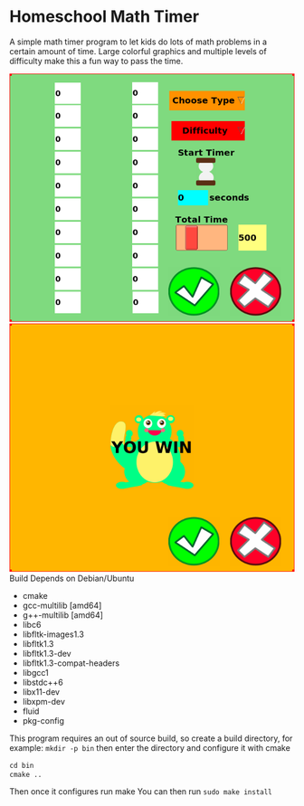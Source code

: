 # Homeschool Math Timer

A simple math timer program to let kids do lots of math problems in a certain amount of time.  Large colorful graphics and multiple levels of difficulty make this a fun way to pass the time.

![Alt text](/screenshots/playscreen.png?raw=true "Play Screen")
![Alt text](/screenshots/win-screen.png?raw=true "You Win")
Build Depends on Debian/Ubuntu
- cmake
- gcc-multilib [amd64]
- g++-multilib [amd64]
- libc6
- libfltk-images1.3
- libfltk1.3
- libfltk1.3-dev
- libfltk1.3-compat-headers
- libgcc1
- libstdc++6
- libx11-dev
- libxpm-dev
- fluid
- pkg-config

This program requires an out of source build, so create a build directory, for example:
`mkdir -p bin`
then enter the directory and configure it with cmake
```
cd bin
cmake ..
```
Then once it configures run make
You can then run
`sudo make install`

